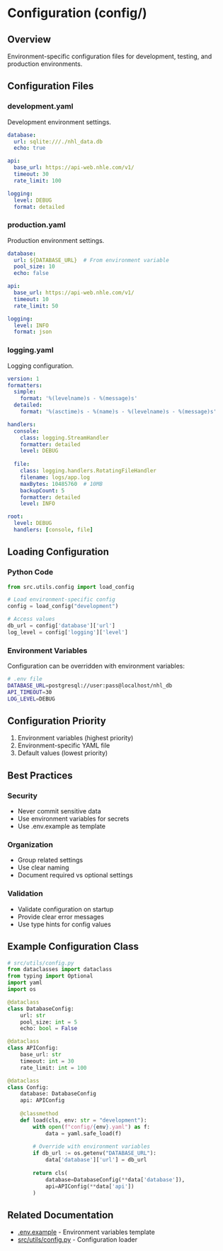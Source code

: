 # Configuration (config/)

## Overview
Environment-specific configuration files for development, testing, and production environments.

## Configuration Files

### development.yaml
Development environment settings.

```yaml
database:
  url: sqlite:///./nhl_data.db
  echo: true

api:
  base_url: https://api-web.nhle.com/v1/
  timeout: 30
  rate_limit: 100

logging:
  level: DEBUG
  format: detailed
```

### production.yaml
Production environment settings.

```yaml
database:
  url: ${DATABASE_URL}  # From environment variable
  pool_size: 10
  echo: false

api:
  base_url: https://api-web.nhle.com/v1/
  timeout: 10
  rate_limit: 50

logging:
  level: INFO
  format: json
```

### logging.yaml
Logging configuration.

```yaml
version: 1
formatters:
  simple:
    format: '%(levelname)s - %(message)s'
  detailed:
    format: '%(asctime)s - %(name)s - %(levelname)s - %(message)s'

handlers:
  console:
    class: logging.StreamHandler
    formatter: detailed
    level: DEBUG
  
  file:
    class: logging.handlers.RotatingFileHandler
    filename: logs/app.log
    maxBytes: 10485760  # 10MB
    backupCount: 5
    formatter: detailed
    level: INFO

root:
  level: DEBUG
  handlers: [console, file]
```

## Loading Configuration

### Python Code
```python
from src.utils.config import load_config

# Load environment-specific config
config = load_config("development")

# Access values
db_url = config['database']['url']
log_level = config['logging']['level']
```

### Environment Variables
Configuration can be overridden with environment variables:

```bash
# .env file
DATABASE_URL=postgresql://user:pass@localhost/nhl_db
API_TIMEOUT=30
LOG_LEVEL=DEBUG
```

## Configuration Priority

1. Environment variables (highest priority)
2. Environment-specific YAML file
3. Default values (lowest priority)

## Best Practices

### Security
- Never commit sensitive data
- Use environment variables for secrets
- Use .env.example as template

### Organization
- Group related settings
- Use clear naming
- Document required vs optional settings

### Validation
- Validate configuration on startup
- Provide clear error messages
- Use type hints for config values

## Example Configuration Class

```python
# src/utils/config.py
from dataclasses import dataclass
from typing import Optional
import yaml
import os

@dataclass
class DatabaseConfig:
    url: str
    pool_size: int = 5
    echo: bool = False

@dataclass
class APIConfig:
    base_url: str
    timeout: int = 30
    rate_limit: int = 100

@dataclass
class Config:
    database: DatabaseConfig
    api: APIConfig
    
    @classmethod
    def load(cls, env: str = "development"):
        with open(f"config/{env}.yaml") as f:
            data = yaml.safe_load(f)
        
        # Override with environment variables
        if db_url := os.getenv("DATABASE_URL"):
            data['database']['url'] = db_url
        
        return cls(
            database=DatabaseConfig(**data['database']),
            api=APIConfig(**data['api'])
        )
```

## Related Documentation
- [.env.example](../.env.example) - Environment variables template
- [src/utils/config.py](../src/utils/config.py) - Configuration loader
